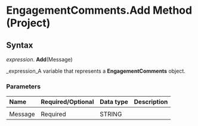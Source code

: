 
# EngagementComments.Add Method (Project)

## Syntax

 _expression_. **Add**(Message) 

 _expression_A variable that represents a  **EngagementComments** object.


### Parameters



|**Name**|**Required/Optional**|**Data type**|**Description**|
|:-----|:-----|:-----|:-----|
|||||
|Message|Required|STRING||
